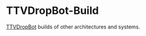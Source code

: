 TTVDropBot-Build
======

[TTVDropBot](https://github.com/Zaarrg/TTVDropBot) builds of other architectures and systems.
